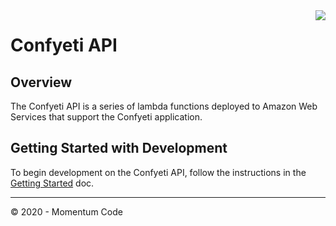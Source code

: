 <img align="right" src="https://github.com/momentum-code/confyeti-api/workflows/Node%20CI/badge.svg">

# Confyeti API

## Overview
The Confyeti API is a series of lambda functions deployed to Amazon Web Services that support the Confyeti application.

## Getting Started with Development
To begin development on the Confyeti API, follow the instructions in the [Getting Started](docs/getting-started.md) doc.

<hr/>

&copy; 2020 - Momentum Code